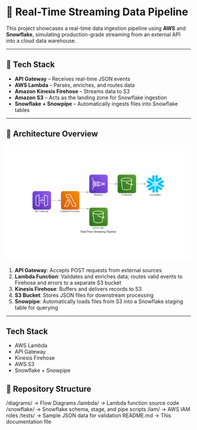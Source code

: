 # 🚀 Real-Time Streaming Data Pipeline

This project showcases a real-time data ingestion pipeline using **AWS** and **Snowflake**, simulating production-grade streaming from an external API into a cloud data warehouse.

---

## 🔧 Tech Stack

- **API Gateway** – Receives real-time JSON events  
- **AWS Lambda** – Parses, enriches, and routes data  
- **Amazon Kinesis Firehose** – Streams data to S3  
- **Amazon S3** – Acts as the landing zone for Snowflake ingestion  
- **Snowflake + Snowpipe** – Automatically ingests files into Snowflake tables  

---

## 🧩 Architecture Overview
![Real-Time Streaming Pipeline](diagrams/architecture.png)

1. **API Gateway**: Accepts POST requests from external sources
2. **Lambda Function**: Validates and enriches data; routes valid events to Firehose and errors to a separate S3 bucket
3. **Kinesis Firehose**: Buffers and delivers records to S3
4. **S3 Bucket**: Stores JSON files for downstream processing
5. **Snowpipe**: Automatically loads files from S3 into a Snowflake staging table for querying

---

## Tech Stack
- AWS Lambda
- API Gateway
- Kinesis Firehose
- AWS S3
- Snowflake + Snowpipe

## 📂 Repository Structure
/diagrams/ → Flow Diagrams
/lambda/ → Lambda function source code
/snowflake/ → Snowflake schema, stage, and pipe scripts
/iam/ → AWS IAM roles
/tests/ → Sample JSON data for validation
README.md → This documentation file

